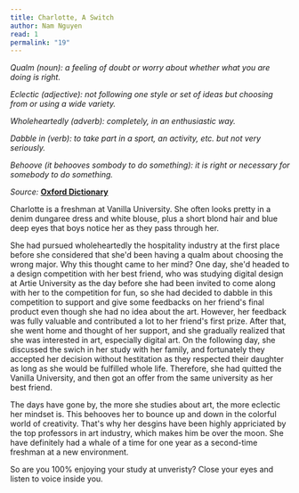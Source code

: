 ```yaml
---
title: Charlotte, A Switch
author: Nam Nguyen
read: 1
permalink: "19"
---
```


*Qualm (noun): a feeling of doubt or worry about whether what you are doing is right.*

*Eclectic (adjective): not following one style or set of ideas but choosing from or using a wide variety.*

*Wholeheartedly (adverb): completely, in an enthusiastic way.*

*Dabble in (verb): to take part in a sport, an activity, etc. but not very seriously.*

*Behoove (it behooves sombody to do something): it is right or necessary for somebody to do something.*

_Source:_ [**Oxford Dictionary**](https://www.oxfordlearnersdictionaries.com/) 

Charlotte is a freshman at Vanilla University. She often looks pretty in a denim dungaree dress and white blouse, plus a short blond hair and blue deep eyes that boys notice her as they pass through her.

She had pursued wholeheartedly the hospitality industry at the first place before she considered that she'd been having a qualm about choosing the wrong major. Why this thought came to her mind? One day, she'd headed to a design competition with her best friend, who was studying digital design at Artie University as the day before she had been invited to come along with her to the competition for fun, so she had decided to dabble in this competition to support and give some feedbacks on her friend's final product even though she had no idea about the art. However, her feedback was fully valuable and contributed a lot to her friend's first prize. After that, she went home and thought of her support, and she gradually realized that she was interested in art, especially digital art. On the following day, she discussed the swich in her study with her family, and fortunately they accepted her decision without hestitation as they respected their daughter as long as she would be fulfilled whole life. Therefore, she had quitted the Vanilla University, and then got an offer from the same university as her best friend. 

The days have gone by, the more she studies about art, the more eclectic her mindset is. This behooves her to bounce up and down in the colorful world of creativity. That's why her desgins have been highly appriciated by the top professors in art industry, which makes him be over the moon. She have definitely had a whale of a time for one year as a second-time freshman at a new environment. 

So are you 100% enjoying your study at unveristy? Close your eyes and listen to voice inside you. 